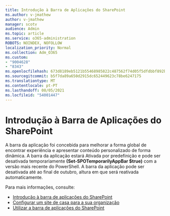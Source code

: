 ```yaml
---
title: Introdução à Barra de Aplicações do SharePoint
ms.author: v-jmathew
author: v-jmathew
manager: scotv
audience: Admin
ms.topic: article
ms.service: o365-administration
ROBOTS: NOINDEX, NOFOLLOW
localization_priority: Normal
ms.collection: Adm_O365
ms.custom:
- "9004628"
- "8343"
ms.openlocfilehash: 673d8189eb5121b55468985822c487562f74d05f5dfdbbf892b2ac8ab40d3e84
ms.sourcegitcommit: b5f7da89a650d2915dc652449623c78be6247175
ms.translationtype: MT
ms.contentlocale: pt-PT
ms.lasthandoff: 08/05/2021
ms.locfileid: "54001447"
---
```

# <a name="introduction-to-the-sharepoint-app-bar"></a>Introdução à Barra de Aplicações do SharePoint

A barra da aplicação foi concebida para melhorar a forma global de encontrar experiência e apresentar conteúdo personalizado de forma dinâmica. A barra da  aplicação estará Ativada por predefinição e pode ser desativada temporariamente **(Set-SPOTemporarilyAppBar $true)** com a versão mais recente do PowerShell. A barra da aplicação pode ser desativada até ao final de outubro, altura em que será reativada automaticamente.

Para mais informações, consulte:

- [Introdução à barra de aplicações do SharePoint](https://docs.microsoft.com/SharePoint/sharepoint-app-bar)
- [Configurar um site de casa para a sua organização](https://docs.microsoft.com/sharepoint/home-site)
- [Utilizar a barra de aplicações do SharePoint](https://support.microsoft.com/office/use-the-sharepoint-app-bar-b2ab82d5-9af7-445e-ad24-236c5a86b5f8)
